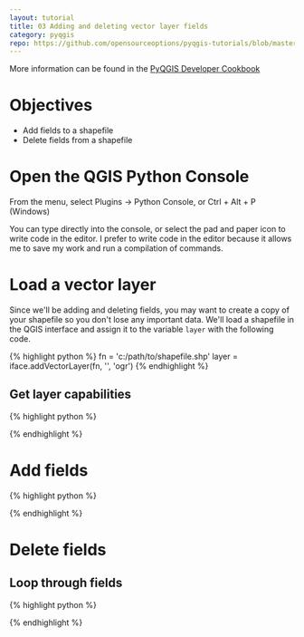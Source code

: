 ```yaml
---
layout: tutorial
title: 03 Adding and deleting vector layer fields
category: pyqgis
repo: https://github.com/opensourceoptions/pyqgis-tutorials/blob/master/03_add-remove-vector-fields.py
---
```


More information can be found in the [PyQGIS Developer Cookbook](https://docs.qgis.org/testing/en/docs/pyqgis_developer_cookbook/)

# Objectives
 - Add fields to a shapefile
 - Delete fields from a shapefile

# Open the QGIS Python Console
From the menu, select Plugins -> Python Console, or Ctrl + Alt + P (Windows)

You can type directly into the console, or select the pad and paper icon to
write code in the editor. I prefer to write code in the editor because
it allows me to save my work and run a compilation of commands.

# Load a vector layer
Since we'll be adding and deleting fields, you may want to create a copy of your shapefile so you don't lose any important data. We'll load a shapefile in the QGIS interface and assign it to the variable `layer` with the following code.

{% highlight python %}
fn = 'c:/path/to/shapefile.shp'
layer = iface.addVectorLayer(fn, '', 'ogr')
{% endhighlight %}

## Get layer capabilities
{% highlight python %}

{% endhighlight %}

# Add fields
{% highlight python %}

{% endhighlight %}

# Delete fields

## Loop through fields
{% highlight python %}

{% endhighlight %}
